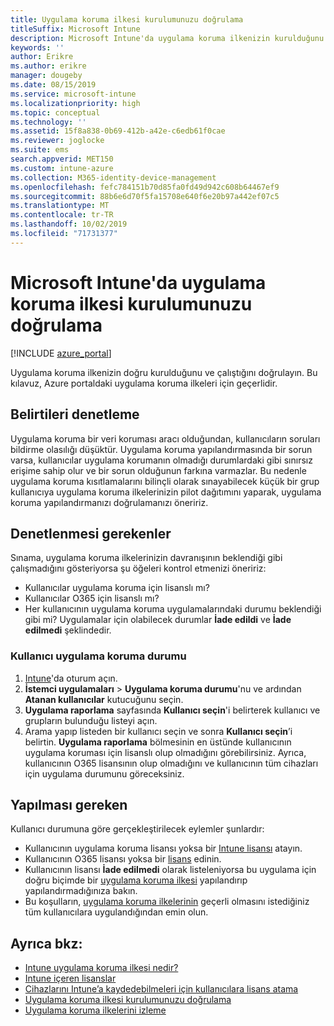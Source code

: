 ```yaml
---
title: Uygulama koruma ilkesi kurulumunuzu doğrulama
titleSuffix: Microsoft Intune
description: Microsoft Intune'da uygulama koruma ilkenizin kurulduğunu ve doğru şekilde çalıştığını sınamayı öğrenin.
keywords: ''
author: Erikre
ms.author: erikre
manager: dougeby
ms.date: 08/15/2019
ms.service: microsoft-intune
ms.localizationpriority: high
ms.topic: conceptual
ms.technology: ''
ms.assetid: 15f8a838-0b69-412b-a42e-c6edb61f0cae
ms.reviewer: joglocke
ms.suite: ems
search.appverid: MET150
ms.custom: intune-azure
ms.collection: M365-identity-device-management
ms.openlocfilehash: fefc784151b70d85fa0fd49d942c608b64467ef9
ms.sourcegitcommit: 88b6e6d70f5fa15708e640f6e20b97a442ef07c5
ms.translationtype: MT
ms.contentlocale: tr-TR
ms.lasthandoff: 10/02/2019
ms.locfileid: "71731377"
---
```

# <a name="how-to-validate-your-app-protection-policy-setup-in-microsoft-intune"></a>Microsoft Intune'da uygulama koruma ilkesi kurulumunuzu doğrulama

[!INCLUDE [azure_portal](../includes/azure_portal.md)]

Uygulama koruma ilkenizin doğru kurulduğunu ve çalıştığını doğrulayın. Bu kılavuz, Azure portaldaki uygulama koruma ilkeleri için geçerlidir.

## <a name="checking-for-symptoms"></a>Belirtileri denetleme
Uygulama koruma bir veri koruması aracı olduğundan, kullanıcıların soruları bildirme olasılığı düşüktür. Uygulama koruma yapılandırmasında bir sorun varsa, kullanıcılar uygulama korumanın olmadığı durumlardaki gibi sınırsız erişime sahip olur ve bir sorun olduğunun farkına varmazlar. Bu nedenle uygulama koruma kısıtlamalarını bilinçli olarak sınayabilecek küçük bir grup kullanıcıya uygulama koruma ilkelerinizin pilot dağıtımını yaparak, uygulama koruma yapılandırmanızı doğrulamanızı öneririz.

## <a name="what-to-check"></a>Denetlenmesi gerekenler

Sınama, uygulama koruma ilkelerinizin davranışının beklendiği gibi çalışmadığını gösteriyorsa şu öğeleri kontrol etmenizi öneririz:

- Kullanıcılar uygulama koruma için lisanslı mı?
- Kullanıcılar O365 için lisanslı mı?
- Her kullanıcının uygulama koruma uygulamalarındaki durumu beklendiği gibi mi? Uygulamalar için olabilecek durumlar **İade edildi** ve **İade edilmedi** şeklindedir.

### <a name="user-app-protection-status"></a>Kullanıcı uygulama koruma durumu
1. [Intune](https://go.microsoft.com/fwlink/?linkid=2090973)'da oturum açın.
3. **İstemci uygulamaları** >  **Uygulama koruma durumu**'nu ve ardından **Atanan kullanıcılar** kutucuğunu seçin. 
4. **Uygulama raporlama** sayfasında **Kullanıcı seçin**'i belirterek kullanıcı ve grupların bulunduğu listeyi açın. 
5. Arama yapıp listeden bir kullanıcı seçin ve sonra **Kullanıcı seçin**’i belirtin. **Uygulama raporlama** bölmesinin en üstünde kullanıcının uygulama koruması için lisanslı olup olmadığını görebilirsiniz. Ayrıca, kullanıcının O365 lisansının olup olmadığını ve kullanıcının tüm cihazları için uygulama durumunu göreceksiniz.

## <a name="what-to-do"></a>Yapılması gereken
Kullanıcı durumuna göre gerçekleştirilecek eylemler şunlardır:

- Kullanıcının uygulama koruma lisansı yoksa bir [Intune lisansı](../fundamentals/licenses.md) atayın.
- Kullanıcının O365 lisansı yoksa bir [lisans](../fundamentals/licenses.md) edinin.
- Kullanıcının lisansı **İade edilmedi** olarak listeleniyorsa bu uygulama için doğru biçimde bir [uygulama koruma ilkesi](app-protection-policies-validate.md) yapılandırıp yapılandırmadığınıza bakın.
- Bu koşulların, [uygulama koruma ilkelerinin](app-protection-policies-monitor.md) geçerli olmasını istediğiniz tüm kullanıcılara uygulandığından emin olun.

## <a name="see-also"></a>Ayrıca bkz:

- [Intune uygulama koruma ilkesi nedir?](app-protection-policies.md)
- [Intune içeren lisanslar](../fundamentals/licenses.md)
- [Cihazlarını Intune’a kaydedebilmeleri için kullanıcılara lisans atama](../fundamentals/licenses-assign.md)
- [Uygulama koruma ilkesi kurulumunuzu doğrulama](app-protection-policies-validate.md)
- [Uygulama koruma ilkelerini izleme](app-protection-policies-monitor.md)


